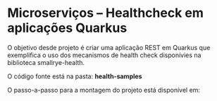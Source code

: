 # Microserviços –  Healthcheck em aplicações Quarkus

O objetivo desde projeto é criar uma aplicação REST em Quarkus que exemplifica o uso dos mecanismos de health check disponívies na biblioteca smallrye-health.

O código fonte está na pasta: **health-samples**

O passo-a-passo para a montagem do projeto está disponível em: